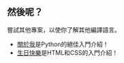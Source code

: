 ## 然後呢？

嘗試其他專案，以使你了解其他編譯語言。

- [關於我](https://projects.raspberrypi.org/en/projects/about-me?utm_source=pathway&utm_medium=whatnext&utm_campaign=projects)是Python的絕佳入門介紹！
- [生日快樂](https://projects.raspberrypi.org/en/projects/happy-birthday?utm_source=pathway&utm_medium=whatnext&utm_campaign=projects)是HTML和CSS的入門介紹！
